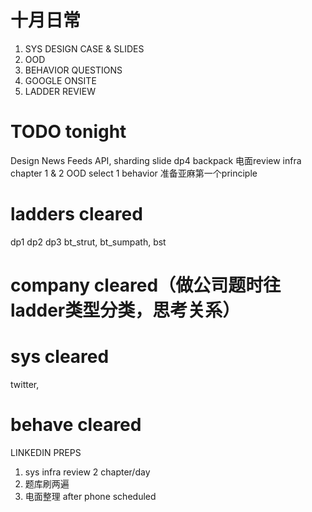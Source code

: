 # 十月日常
1. SYS DESIGN CASE & SLIDES
2. OOD
3. BEHAVIOR QUESTIONS
4. GOOGLE ONSITE
5. LADDER REVIEW

# TODO tonight
Design News Feeds API, sharding slide
dp4 backpack
电面review
infra chapter 1 & 2
OOD select 1
behavior 准备亚麻第一个principle

# ladders cleared
dp1 dp2 dp3
bt_strut, bt_sumpath, bst

# company cleared（做公司题时往ladder类型分类，思考关系）

# sys cleared
twitter,

# behave cleared


LINKEDIN PREPS
1. sys infra review 2 chapter/day
2. 题库刷两遍
3. 电面整理  after phone scheduled
